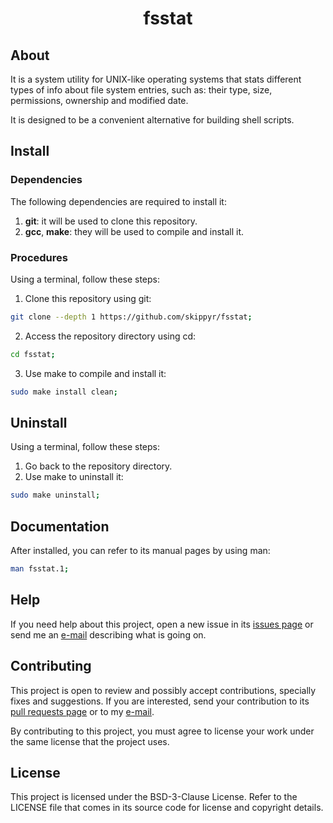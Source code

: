 <h1 align="center">fsstat</h1>

## About

It is a system utility for UNIX-like operating systems that stats different
types of info about file system entries, such as: their type, size, permissions,
ownership and modified date.

It is designed to be a convenient alternative for building shell scripts.

## Install

### Dependencies

The following dependencies are required to install it:

1. **git**: it will be used to clone this repository.
2. **gcc**, **make**: they will be used to compile and install it.

### Procedures

Using a terminal, follow these steps:

1. Clone this repository using git:

```sh
git clone --depth 1 https://github.com/skippyr/fsstat;
```

2. Access the repository directory using cd:

```sh
cd fsstat;
```

3. Use make to compile and install it:

```sh
sudo make install clean;
```

## Uninstall

Using a terminal, follow these steps:

1. Go back to the repository directory.
2. Use make to uninstall it:

```sh
sudo make uninstall;
```

## Documentation

After installed, you can refer to its manual pages by using man:

```sh
man fsstat.1;
```

## Help

If you need help about this project, open a new issue in its
[issues page](https://github.com/skippyr/fsstat/issues) or send me an
[e-mail](mailto:skippyr.developer@gmail.com) describing what is going on.

## Contributing

This project is open to review and possibly accept contributions, specially
fixes and suggestions. If you are interested, send your contribution to its
[pull requests page](https://github.com/skippyr/fsstat/pulls) or to my
[e-mail](mailto:skippyr.developer@gmail.com).

By contributing to this project, you must agree to license your work under the
same license that the project uses.

## License

This project is licensed under the BSD-3-Clause License. Refer to the LICENSE
file that comes in its source code for license and copyright details.
